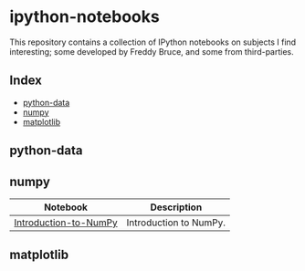 ipython-notebooks
=================

This repository contains a collection of IPython notebooks on subjects I find interesting; some developed by Freddy Bruce, and some from third-parties. 


## Index

* [python-data](#python-data)
* [numpy](#numpy)
* [matplotlib](#matplotlib)

## python-data

## numpy
| Notebook | Description |
|--------------------------------------------------------------------------------------------------------------|-------------------------------------------------------------------------------------------------------------------------------------------------------------------|
| [Introduction-to-NumPy](http://nbviewer.jupyter.org/github/FreddyBruce/ipython-notebooks/blob/master/numpy/02.00-Introduction-to-NumPy.ipynb) | Introduction to NumPy. |
## matplotlib
